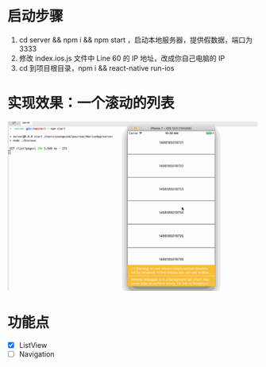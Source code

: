 # 启动步骤

1. cd server && npm i && npm start ，启动本地服务器，提供假数据，端口为 3333
2. 修改 index.ios.js 文件中 Line 60 的 IP 地址，改成你自己电脑的 IP
2. cd 到项目根目录，npm i && react-native run-ios

# 实现效果：一个滚动的列表
![Demo](./demo.gif)

# 功能点
- [x] ListView
- [ ] Navigation
